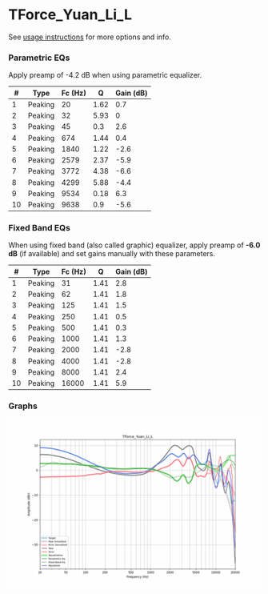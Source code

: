 # TForce_Yuan_Li_L
See [usage instructions](https://github.com/jaakkopasanen/AutoEq#usage) for more options and info.

### Parametric EQs
Apply preamp of -4.2 dB when using parametric equalizer.

|   # | Type    |   Fc (Hz) |    Q |   Gain (dB) |
|-----|---------|-----------|------|-------------|
|   1 | Peaking |        20 | 1.62 |         0.7 |
|   2 | Peaking |        32 | 5.93 |         0   |
|   3 | Peaking |        45 | 0.3  |         2.6 |
|   4 | Peaking |       674 | 1.44 |         0.4 |
|   5 | Peaking |      1840 | 1.22 |        -2.6 |
|   6 | Peaking |      2579 | 2.37 |        -5.9 |
|   7 | Peaking |      3772 | 4.38 |        -6.6 |
|   8 | Peaking |      4299 | 5.88 |        -4.4 |
|   9 | Peaking |      9534 | 0.18 |         6.3 |
|  10 | Peaking |      9638 | 0.9  |        -5.6 |

### Fixed Band EQs
When using fixed band (also called graphic) equalizer, apply preamp of **-6.0 dB** (if available) and set gains manually with these parameters.

|   # | Type    |   Fc (Hz) |    Q |   Gain (dB) |
|-----|---------|-----------|------|-------------|
|   1 | Peaking |        31 | 1.41 |         2.8 |
|   2 | Peaking |        62 | 1.41 |         1.8 |
|   3 | Peaking |       125 | 1.41 |         1.5 |
|   4 | Peaking |       250 | 1.41 |         0.5 |
|   5 | Peaking |       500 | 1.41 |         0.3 |
|   6 | Peaking |      1000 | 1.41 |         1.3 |
|   7 | Peaking |      2000 | 1.41 |        -2.8 |
|   8 | Peaking |      4000 | 1.41 |        -2.8 |
|   9 | Peaking |      8000 | 1.41 |         2.4 |
|  10 | Peaking |     16000 | 1.41 |         5.9 |

### Graphs
![](./TForce_Yuan_Li_L.png)
